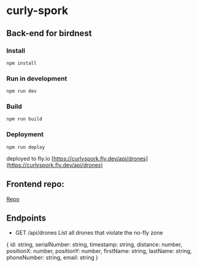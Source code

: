 # curly-spork

## Back-end for birdnest
### Install
```
npm install
```
### Run in development
```
npm run dev
```

### Build
```
npm run build
```

### Deployment
```
npm run deploy
```

deployed to fly.io
[https://curlyspork.fly.dev/api/drones](https://curlyspork.fly.dev/api/drones)

## Frontend repo:

[Repo](https://github.com/anttko/bug-free-birdnest)


## Endpoints

- GET /api/drones
List all drones that violate the no-fly zone

{
    id: string,
    serialNumber: string,
    timestamp: string,
    distance: number,
    positionX: number,
    positionY: number,
    firstName: string,
    lastName: string,
    phoneNumber: string,
    email: string
}


